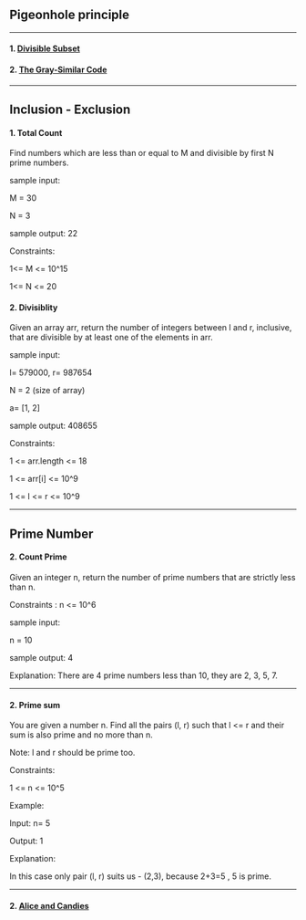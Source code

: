 ## Pigeonhole principle

---

#### 1. [ Divisible Subset ](https://www.codechef.com/problems/DIVSUBS)

#### 2. [ The Gray-Similar Code ](https://www.codechef.com/problems/GRAYSC)

---

## Inclusion - Exclusion

#### 1. Total Count

Find numbers which are less than or equal to M and divisible by first N prime numbers.

sample input:

M = 30

N = 3

sample output: 22

Constraints:

1<= M <= 10^15

1<= N <= 20

#### 2. Divisiblity

Given an array arr, return the number of integers between l and r, inclusive, that are divisible by at least one of the elements in arr.

sample input:

l= 579000, r= 987654

N = 2 (size of array)

a= [1, 2]

sample output: 408655

Constraints:

1 <= arr.length <= 18

1 <= arr[i] <= 10^9

1 <= l <= r <= 10^9

---

## Prime Number

#### 2. Count Prime

Given an integer n, return the number of prime numbers that are strictly less than n.

Constraints : n <= 10^6

sample input:

n = 10

sample output: 4

Explanation: There are 4 prime numbers less than 10, they are 2, 3, 5, 7.

---

#### 2. Prime sum

You are given a number n. Find all the pairs (l, r) such that l <= r and their sum is also prime and no more than n.

Note: l and r should be prime too.

Constraints:

1 <= n <= 10^5

Example:

Input: n= 5

Output: 1

Explanation:

In this case only pair (l, r) suits us - (2,3), because 2+3=5 , 5 is prime.

---

#### 2. [ Alice and Candies ](https://www.hackerearth.com/practice/math/number-theory/basic-number-theory-1/practice-problems/algorithm/lola-and-candies-36b57b1b/)
